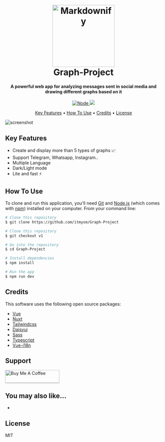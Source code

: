 
<h1 align="center">
  <br>
  <a href="http://www.amitmerchant.com/electron-markdownify"><img src="https://raw.githubusercontent.com/amitmerchant1990/electron-markdownify/master/app/img/markdownify.png" alt="Markdownify" width="200"></a>
  <br>
  Graph-Project
  <br>
</h1>

<h4 align="center">A powerful web app for analyzing messages sent in social 
media and drawing different graphs based on it
</h4>

<p align="center">
  <a href="https://github.com/itmysm">
    <img src="https://badge.fury.io/js/electron-markdownify.svg"
         alt="Node">
  </a>
  
  <a href="https://www.paypal.me/itmysm">
    <img src="https://img.shields.io/badge/$-donate-ff69b4.svg?maxAge=2592000&amp;style=flat">
  </a>
</p>

<p align="center">
  <a href="#key-features">Key Features</a> •
  <a href="#how-to-use">How To Use</a> •
  <a href="#credits">Credits</a> •
  <a href="#license">License</a>
</p>

![screenshot](https://raw.githubusercontent.com/itmysm/Graph-Project/master/src/assets/media/preview/graph.gif)

## Key Features

* Create and display more than 5 types of graphs 📈
* Support Telegram, Whatsapp, Instagram..
* Multiple Language
* Dark/Light mode 
* Lite and fast ⚡️

## How To Use

To clone and run this application, you'll need [Git](https://git-scm.com) and [Node.js](https://nodejs.org/en/download/) (which comes with [npm](http://npmjs.com)) installed on your computer. From your command line:

```bash
# Clone this repository
$ git clone https://github.com/itmysm/Graph-Project

# Clone this repository
$ git checkout v1

# Go into the repository
$ cd Graph-Project

# Install dependencies
$ npm install

# Run the app
$ npm run dev
```

## Credits

This software uses the following open source packages:

- [Vue](https://github.com/vuejs/vue)
- [Nuxt](https://github.com/nuxt)
- [Tailwindcss](https://github.com/tailwindlabs/tailwindcss)
- [Daisyui](https://github.com/saadeghi/daisyui)
- [Sass](https://github.com/sass/sass)
- [Typescript](https://github.com/microsoft/TypeScript/#readme)
- [Vue-i18n](https://github.com/kazupon/vue-i18n)

## Support

<a href="https://www.buymeacoffee.com/itmysm" target="_blank"><img src="https://www.buymeacoffee.com/assets/img/custom_images/purple_img.png" alt="Buy Me A Coffee" style="height: 41px !important;width: 174px !important;box-shadow: 0px 3px 2px 0px rgba(190, 190, 190, 0.5) !important;-webkit-box-shadow: 0px 3px 2px 0px rgba(190, 190, 190, 0.5) !important;" ></a>

## You may also like...
-

## License

MIT
